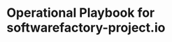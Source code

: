 Operational Playbook for softwarefactory-project.io
===================================================
